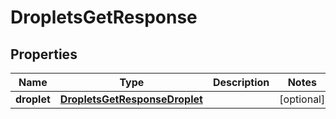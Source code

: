 

# DropletsGetResponse


## Properties

| Name | Type | Description | Notes |
|------------ | ------------- | ------------- | -------------|
|**droplet** | [**DropletsGetResponseDroplet**](DropletsGetResponseDroplet.md) |  |  [optional] |



